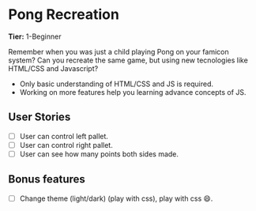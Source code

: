 # Pong Recreation

**Tier:** 1-Beginner

Remember when you was just a child playing Pong on your famicon system? Can you recreate the same game, but using new tecnologies like HTML/CSS and Javascript?

- Only basic understanding of HTML/CSS and JS is required.
- Working on more features help you learning advance concepts of JS.

## User Stories

- [ ] User can control left pallet.
- [ ] User can control right pallet.
- [ ] User can see how many points both sides made.

## Bonus features

- [ ] Change theme (light/dark) (play with css), play with css 😄.
